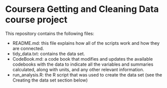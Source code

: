 # Coursera Getting and Cleaning Data course project


This repository contains the following files:
+ README.md: this file explains how all of the scripts work and how they are connected.
+ tidy_data.txt: contains the data set.
+ CodeBook.md: a code book that modifies and updates the available codebooks with the data to indicate all the variables and summaries calculated, along with units, and any other relevant information.
+ run_analysis.R: the R script that was used to create the data set (see the Creating the data set section below)
